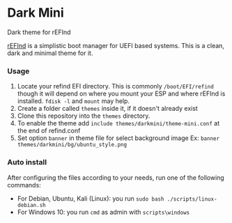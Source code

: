 # Dark Mini

Dark theme for rEFInd

[rEFInd](http://www.rodsbooks.com/refind/) is a simplistic boot manager for UEFI
based systems. This is a clean, dark and minimal theme for it.

### Usage
 1. Locate your refind EFI directory. This is commonly `/boot/EFI/refind`
    though it will depend on where you mount your ESP and where rEFInd is
    installed. `fdisk -l` and `mount` may help.
 2. Create a folder called `themes` inside it, if it doesn't already exist
 3. Clone this repository into the `themes` directory.
 4. To enable the theme add `include themes/darkmini/theme-mini.conf` at the end of refind.conf
 5. Set option `banner` in theme file for select background image
    Ex: `banner themes/darkmini/bg/ubuntu_style.png`

### Auto install
After configuring the files according to your needs, run one of the following commands:

- For Debian, Ubuntu, Kali (Linux): you run `sudo bash ./scripts/linux-debian.sh`
- For Windows 10: you run `cmd` as admin with `scripts\windows`